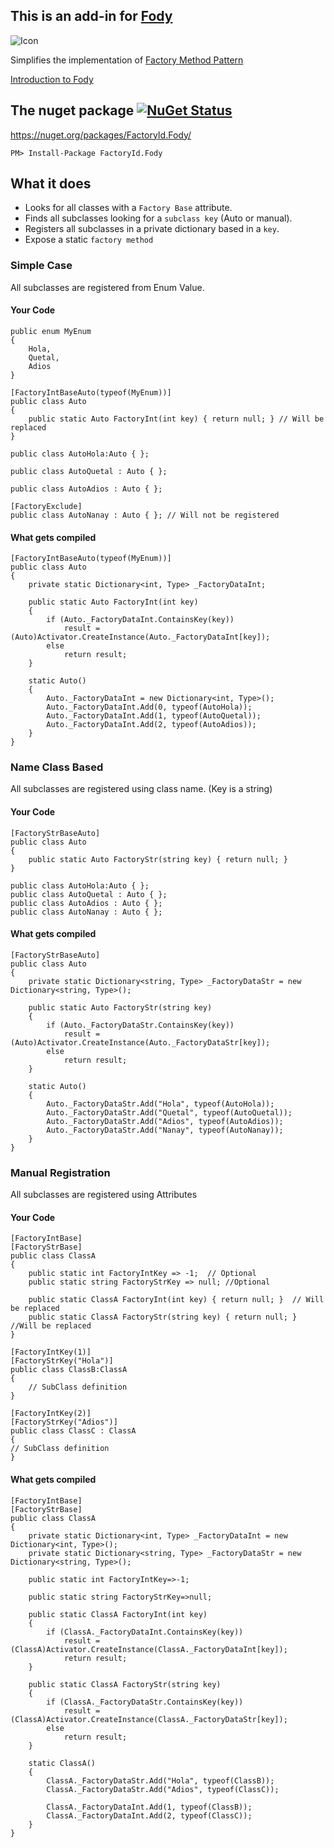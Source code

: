 ## This is an add-in for [Fody](https://github.com/Fody/Fody/) 

![Icon](https://raw.githubusercontent.com/ramoneeza/FactoryId.Fody/master/Icons/package_icon.png)

Simplifies the implementation of [Factory Method Pattern](https://en.wikipedia.org/wiki/Factory_method_pattern)

[Introduction to Fody](http://github.com/Fody/Fody/wiki/SampleUsage)


## The nuget package  [![NuGet Status](http://img.shields.io/nuget/v/FactoryId.Fody.svg?style=flat)](https://www.nuget.org/packages/FactoryId.Fody/)

https://nuget.org/packages/FactoryId.Fody/

    PM> Install-Package FactoryId.Fody


## What it does

 * Looks for all classes with a `Factory Base` attribute.
 * Finds all subclasses looking for a `subclass key` (Auto or manual).
 * Registers all subclasses in a private dictionary based in a `key`.
 * Expose a static `factory method`
 
### Simple Case

All subclasses are registered from Enum Value.


#### Your Code

    public enum MyEnum
	{
		Hola,
		Quetal,
		Adios
	}

	[FactoryIntBaseAuto(typeof(MyEnum))]
	public class Auto
	{
		public static Auto FactoryInt(int key) { return null; } // Will be replaced
	}

	public class AutoHola:Auto { };
	
	public class AutoQuetal : Auto { };
	
	public class AutoAdios : Auto { };

	[FactoryExclude]
	public class AutoNanay : Auto { }; // Will not be registered 


#### What gets compiled

    [FactoryIntBaseAuto(typeof(MyEnum))]
	public class Auto
	{
		private static Dictionary<int, Type> _FactoryDataInt;

		public static Auto FactoryInt(int key)
		{
			if (Auto._FactoryDataInt.ContainsKey(key))
				result = (Auto)Activator.CreateInstance(Auto._FactoryDataInt[key]);
			else
				return result;
		}

		static Auto()
		{
			Auto._FactoryDataInt = new Dictionary<int, Type>();
			Auto._FactoryDataInt.Add(0, typeof(AutoHola));
			Auto._FactoryDataInt.Add(1, typeof(AutoQuetal));
			Auto._FactoryDataInt.Add(2, typeof(AutoAdios));
		}
	}


### Name Class Based

All subclasses are registered using class name. (Key is a string)

#### Your Code

	[FactoryStrBaseAuto]
	public class Auto
	{
		public static Auto FactoryStr(string key) { return null; }
	}

	public class AutoHola:Auto { };
	public class AutoQuetal : Auto { };
	public class AutoAdios : Auto { };
	public class AutoNanay : Auto { };

#### What gets compiled

    [FactoryStrBaseAuto]
	public class Auto
	{
		private static Dictionary<string, Type> _FactoryDataStr = new Dictionary<string, Type>();

		public static Auto FactoryStr(string key)
		{
			if (Auto._FactoryDataStr.ContainsKey(key))
				result = (Auto)Activator.CreateInstance(Auto._FactoryDataStr[key]);
			else
				return result;
		}

		static Auto()
		{
			Auto._FactoryDataStr.Add("Hola", typeof(AutoHola));
			Auto._FactoryDataStr.Add("Quetal", typeof(AutoQuetal));
			Auto._FactoryDataStr.Add("Adios", typeof(AutoAdios));
			Auto._FactoryDataStr.Add("Nanay", typeof(AutoNanay));
		}
	}

### Manual Registration

All subclasses are registered using Attributes

#### Your Code

	[FactoryIntBase]
	[FactoryStrBase]
	public class ClassA
    {
		public static int FactoryIntKey => -1;  // Optional
		public static string FactoryStrKey => null; //Optional

		public static ClassA FactoryInt(int key) { return null; }  // Will be replaced
		public static ClassA FactoryStr(string key) { return null; } //Will be replaced
	}

	[FactoryIntKey(1)]
	[FactoryStrKey("Hola")]
	public class ClassB:ClassA
	{
		// SubClass definition
	}

	[FactoryIntKey(2)]
	[FactoryStrKey("Adios")]
	public class ClassC : ClassA
	{
	// SubClass definition
	}

#### What gets compiled

   	[FactoryIntBase]
   	[FactoryStrBase]
	public class ClassA
	{
		private static Dictionary<int, Type> _FactoryDataInt = new Dictionary<int, Type>();
		private static Dictionary<string, Type> _FactoryDataStr = new Dictionary<string, Type>();

		public static int FactoryIntKey=>-1;
		
		public static string FactoryStrKey=>null;
		
		public static ClassA FactoryInt(int key)
		{
			if (ClassA._FactoryDataInt.ContainsKey(key))
				result = (ClassA)Activator.CreateInstance(ClassA._FactoryDataInt[key]);
				return result;
		}

		public static ClassA FactoryStr(string key)
		{
			if (ClassA._FactoryDataStr.ContainsKey(key))
				result = (ClassA)Activator.CreateInstance(ClassA._FactoryDataStr[key]);
			else
				return result;
		}

		static ClassA()
		{
			ClassA._FactoryDataStr.Add("Hola", typeof(ClassB));
			ClassA._FactoryDataStr.Add("Adios", typeof(ClassC));
			
			ClassA._FactoryDataInt.Add(1, typeof(ClassB));
			ClassA._FactoryDataInt.Add(2, typeof(ClassC));
		}
	}

